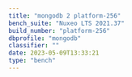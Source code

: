 ```yaml
---
title: "mongodb 2 platform-256"
bench_suite: "Nuxeo LTS 2021.37"
build_number: "platform-256"
dbprofile: "mongodb"
classifier: ""
date: 2023-05-09T13:33:21
type: "bench"
---
```

